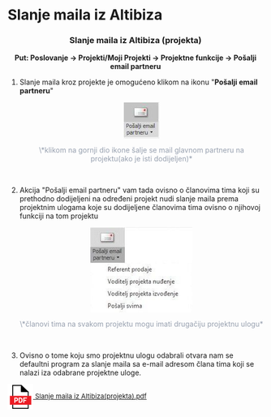 # Slanje maila iz Altibiza

### <p align=center>**Slanje maila iz Altibiza (projekta)**  

**<p align=center>Put: Poslovanje → Projekti/Moji Projekti → Projektne funkcije → Pošalji email partneru</p>** 

   1. Slanje maila kroz projekte je omogućeno klikom na ikonu "**Pošalji email partneru**"
      
      <img src="./images/slanjemaila.png"
         alt="Slanje maila iz Altibiza"
         style="display: block;
                  margin-left: auto;
                  margin-right: auto;" 
      />
      <p align=center><span style="color: #97a0af">\*klikom na gornji dio ikone šalje se mail glavnom partneru na projektu(ako je isti dodijeljen)*</span></p>
      <br>

   2. Akcija "Pošalji email partneru" vam tada ovisno o članovima tima koji su prethodno dodijeljeni na određeni projekt nudi slanje maila prema projektnim ulogama koje su dodijeljene članovima tima ovisno o njihovoj funkciji na tom projektu

      <img src="./images/slanjemaila2.jpg"
         alt="Slanje maila iz Altibiza"
         style="display: block;
                  margin-left: auto;
                  margin-right: auto;" 
      />
      <p align=center><span style="color: #97a0af">\*članovi tima na svakom projektu mogu imati drugačiju projektnu ulogu*</span></p>
      <br>

   3. Ovisno o tome koju smo projektnu ulogu odabrali otvara nam se defaultni program za slanje maila sa e-mail adresom člana tima koji se nalazi iza odabrane projektne uloge.

<a href="./documents/Slanje maila iz Altibiza(projekta).pdf" target="_blank">
    <img src="./images/pdf.png" alt="Download link Slanje maila iz Altibiza(projekta).pdf" style="width:50px;height:50px;vertical-align:middle">
    <font size="2">Slanje maila iz Altibiza(projekta).pdf</font>
</a>

<br></br><br></br>